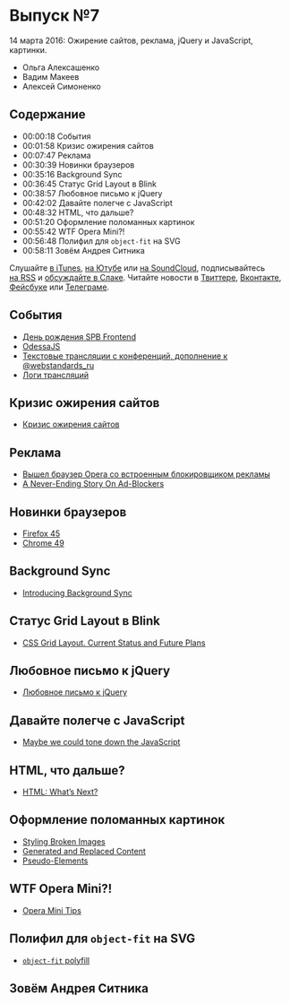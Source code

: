 # Выпуск №7

14 марта 2016: Ожирение сайтов, реклама, jQuery и JavaScript, картинки.

- Ольга Алексашенко
- Вадим Макеев
- Алексей Симоненко

## Содержание

- 00:00:18 События
- 00:01:58 Кризис ожирения сайтов
- 00:07:47 Реклама
- 00:30:39 Новинки браузеров
- 00:35:16 Background Sync
- 00:36:45 Статус Grid Layout в Blink
- 00:38:57 Любовное письмо к jQuery
- 00:42:02 Давайте полегче с JavaScript
- 00:48:32 HTML, что дальше?
- 00:51:20 Оформление поломанных картинок
- 00:55:42 WTF Opera Mini?!
- 00:56:48 Полифил для `object-fit` на SVG
- 00:58:11 Зовём Андрея Ситника

Слушайте [в iTunes](https://itunes.apple.com/ru/podcast/veb-standarty/id1080500016), [на Ютубе](https://www.youtube.com/playlist?list=PLMBnwIwFEFHcwuevhsNXkFTcadeX5R1Go) или [на SoundCloud](https://soundcloud.com/web-standards), подписывайтесь [на RSS](https://web-standards.ru/podcast/feed/) и [обсуждайте в Слаке](http://slack.web-standards.ru/). Читайте новости в [Твиттере](https://twitter.com/webstandards_ru), [Вконтакте](https://vk.com/webstandards_ru), [Фейсбуке](https://www.facebook.com/webstandardsru) или [Телеграме](https://t.me/webstandards_ru).

## События

- [День рождения SPB Frontend](https://vk.com/spb_frontend_birthday_150316)
- [OdessaJS](https://twitter.com/OdessaJS/status/706957901395415040)
- [Текстовые трансляции с конференций, дополнение к @webstandards_ru](https://twitter.com/webstandards_up)
- [Логи трансляций](https://github.com/web-standards-ru/web-standards-up)

## Кризис ожирения сайтов

- [Кризис ожирения сайтов](https://habrahabr.ru/post/278655/)

## Реклама

- [Вышел браузер Opera со встроенным блокировщиком рекламы](https://geektimes.ru/post/272404/)
- [A Never-Ending Story On Ad-Blockers](https://www.smashingmagazine.com/2016/03/never-ending-story-ad-blockers/)

## Новинки браузеров

- [Firefox 45](http://tanalin.com/blog/2016/03/firefox-45/)
- [Chrome 49](https://youtu.be/GNP-_ncY3ZA)

## Background Sync

- [Introducing Background Sync](https://developers.google.com/web/updates/2015/12/background-sync)

## Статус Grid Layout в Blink

- [CSS Grid Layout. Current Status and Future Plans](https://groups.google.com/a/chromium.org/forum/#!msg/blink-dev/y221wJxoh84/qU_el0JRAwAJ)

## Любовное письмо к jQuery

- [Любовное письмо к jQuery](http://css-live.ru/articles/lyubovnoe-pismo-k-jquery.html)

## Давайте полегче с JavaScript

- [Maybe we could tone down the JavaScript](https://eev.ee/blog/2016/03/06/maybe-we-could-tone-down-the-javascript/)

## HTML, что дальше?

- [HTML: What’s Next?](https://www.w3.org/blog/2016/03/html-whats-next/)

## Оформление поломанных картинок

- [Styling Broken Images](https://bitsofco.de/styling-broken-images/)
- [Generated and Replaced Content](https://www.w3.org/TR/css3-content/)
- [Pseudo-Elements](https://drafts.csswg.org/css-pseudo-4/)

## WTF Opera Mini?!

- [Opera Mini Tips](http://operamini.tips/)

## Полифил для `object-fit` на SVG

- [`object-fit` polyfill](http://codepen.io/jonneal/pen/EKPONK)

## Зовём Андрея Ситника
